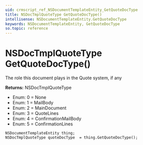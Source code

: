 ```yaml
---
uid: crmscript_ref_NSDocumentTemplateEntity_GetQuoteDocType
title: NSDocTmplQuoteType GetQuoteDocType()
intellisense: NSDocumentTemplateEntity.GetQuoteDocType
keywords: NSDocumentTemplateEntity, GetQuoteDocType
so.topic: reference
---
```


# NSDocTmplQuoteType GetQuoteDocType()

The role this document plays in the Quote system, if any

**Returns:** NSDocTmplQuoteType

* Enum: 0 = None 
* Enum: 1 = MailBody 
* Enum: 2 = MainDocument 
* Enum: 3 = QuoteLines 
* Enum: 4 = ConfirmationMailBody 
* Enum: 5 = ConfirmationLines 

```crmscript
NSDocumentTemplateEntity thing;
NSDocTmplQuoteType quoteDocType  = thing.GetQuoteDocType();
```

